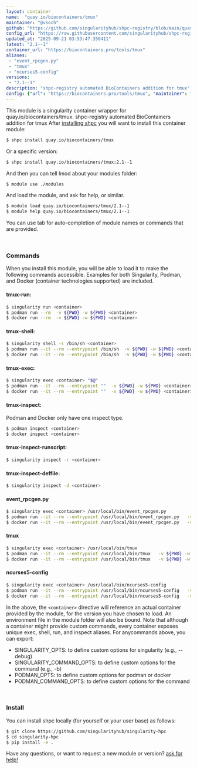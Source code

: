 ```yaml
---
layout: container
name:  "quay.io/biocontainers/tmux"
maintainer: "@vsoch"
github: "https://github.com/singularityhub/shpc-registry/blob/main/quay.io/biocontainers/tmux/container.yaml"
config_url: "https://raw.githubusercontent.com/singularityhub/shpc-registry/main/quay.io/biocontainers/tmux/container.yaml"
updated_at: "2025-09-21 03:53:47.350411"
latest: "2.1--1"
container_url: "https://biocontainers.pro/tools/tmux"
aliases:
 - "event_rpcgen.py"
 - "tmux"
 - "ncurses5-config"
versions:
 - "2.1--1"
description: "shpc-registry automated BioContainers addition for tmux"
config: {"url": "https://biocontainers.pro/tools/tmux", "maintainer": "@vsoch", "description": "shpc-registry automated BioContainers addition for tmux", "latest": {"2.1--1": "sha256:c4918fc886a88a03a433726a35dd915e0ba25c4e42061e71603413d44ebbf282"}, "tags": {"2.1--1": "sha256:c4918fc886a88a03a433726a35dd915e0ba25c4e42061e71603413d44ebbf282"}, "docker": "quay.io/biocontainers/tmux", "aliases": {"event_rpcgen.py": "/usr/local/bin/event_rpcgen.py", "tmux": "/usr/local/bin/tmux", "ncurses5-config": "/usr/local/bin/ncurses5-config"}}
---
```


This module is a singularity container wrapper for quay.io/biocontainers/tmux.
shpc-registry automated BioContainers addition for tmux
After [installing shpc](#install) you will want to install this container module:


```bash
$ shpc install quay.io/biocontainers/tmux
```

Or a specific version:

```bash
$ shpc install quay.io/biocontainers/tmux:2.1--1
```

And then you can tell lmod about your modules folder:

```bash
$ module use ./modules
```

And load the module, and ask for help, or similar.

```bash
$ module load quay.io/biocontainers/tmux/2.1--1
$ module help quay.io/biocontainers/tmux/2.1--1
```

You can use tab for auto-completion of module names or commands that are provided.

<br>

### Commands

When you install this module, you will be able to load it to make the following commands accessible.
Examples for both Singularity, Podman, and Docker (container technologies supported) are included.

#### tmux-run:

```bash
$ singularity run <container>
$ podman run --rm  -v ${PWD} -w ${PWD} <container>
$ docker run --rm  -v ${PWD} -w ${PWD} <container>
```

#### tmux-shell:

```bash
$ singularity shell -s /bin/sh <container>
$ podman run --it --rm --entrypoint /bin/sh  -v ${PWD} -w ${PWD} <container>
$ docker run --it --rm --entrypoint /bin/sh  -v ${PWD} -w ${PWD} <container>
```

#### tmux-exec:

```bash
$ singularity exec <container> "$@"
$ podman run --it --rm --entrypoint ""  -v ${PWD} -w ${PWD} <container> "$@"
$ docker run --it --rm --entrypoint ""  -v ${PWD} -w ${PWD} <container> "$@"
```

#### tmux-inspect:

Podman and Docker only have one inspect type.

```bash
$ podman inspect <container>
$ docker inspect <container>
```

#### tmux-inspect-runscript:

```bash
$ singularity inspect -r <container>
```

#### tmux-inspect-deffile:

```bash
$ singularity inspect -d <container>
```


#### event_rpcgen.py

```bash
$ singularity exec <container> /usr/local/bin/event_rpcgen.py
$ podman run --it --rm --entrypoint /usr/local/bin/event_rpcgen.py   -v ${PWD} -w ${PWD} <container> -c " $@"
$ docker run --it --rm --entrypoint /usr/local/bin/event_rpcgen.py   -v ${PWD} -w ${PWD} <container> -c " $@"
```


#### tmux

```bash
$ singularity exec <container> /usr/local/bin/tmux
$ podman run --it --rm --entrypoint /usr/local/bin/tmux   -v ${PWD} -w ${PWD} <container> -c " $@"
$ docker run --it --rm --entrypoint /usr/local/bin/tmux   -v ${PWD} -w ${PWD} <container> -c " $@"
```


#### ncurses5-config

```bash
$ singularity exec <container> /usr/local/bin/ncurses5-config
$ podman run --it --rm --entrypoint /usr/local/bin/ncurses5-config   -v ${PWD} -w ${PWD} <container> -c " $@"
$ docker run --it --rm --entrypoint /usr/local/bin/ncurses5-config   -v ${PWD} -w ${PWD} <container> -c " $@"
```



In the above, the `<container>` directive will reference an actual container provided
by the module, for the version you have chosen to load. An environment file in the
module folder will also be bound. Note that although a container
might provide custom commands, every container exposes unique exec, shell, run, and
inspect aliases. For anycommands above, you can export:

 - SINGULARITY_OPTS: to define custom options for singularity (e.g., --debug)
 - SINGULARITY_COMMAND_OPTS: to define custom options for the command (e.g., -b)
 - PODMAN_OPTS: to define custom options for podman or docker
 - PODMAN_COMMAND_OPTS: to define custom options for the command

<br>

### Install

You can install shpc locally (for yourself or your user base) as follows:

```bash
$ git clone https://github.com/singularityhub/singularity-hpc
$ cd singularity-hpc
$ pip install -e .
```

Have any questions, or want to request a new module or version? [ask for help!](https://github.com/singularityhub/singularity-hpc/issues)
